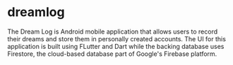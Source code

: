 # dreamlog

The Dream Log is Android mobile application that allows users to record their dreams and store them in personally created accounts. The UI for this application is built using FLutter and Dart while the backing database uses Firestore, the cloud-based database part of Google's Firebase platform. 
